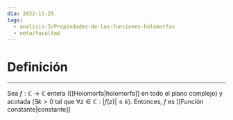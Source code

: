 ```yaml
---
dia: 2022-11-25
tags:
  - analisis-3/Propiedades-de-las-funciones-holomorfas
  - nota/facultad
---
```

# Definición
---
Sea $f : \mathbb{C} \to \mathbb{C}$ entera ([[Holomorfa|holomorfa]] en todo el plano complejo) y acotada ($\exists k > 0$ tal que $\forall z \in \mathbb{C} : |f(z)| \leq k$). Entonces, $f$ es [[Función constante|constante]]